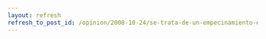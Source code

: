 ```yaml
---
layout: refresh
refresh_to_post_id: /opinion/2008-10-24/se-trata-de-un-empecinamiento-en-separar-el-equipo-del-so.html
---
```

